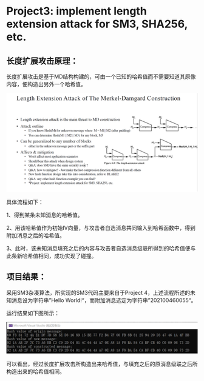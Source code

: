 # Project3: implement length extension attack for SM3, SHA256, etc.

## 长度扩展攻击原理：

长度扩展攻击是基于MD结构构建的，可由一个已知的哈希值而不需要知道其原像内容，便构造出另外一个哈希值。

<img src=".\md_image\1.png" alt="image-20230703174051013" style="zoom: 100%;" />

具体流程如下：

1、得到某条未知消息的哈希值。

2、用该哈希值作为初始IV向量，与攻击者自选消息共同输入到哈希函数中，得到附加消息之后的哈希值。

3、此时，该未知消息填充之后的内容与攻击者自选消息级联所得到的哈希值便与此条新哈希值相同，成功实现了碰撞。



## 项目结果：

采用SM3杂凑算法，所实现的SM3代码主要来自于Project 4，上述流程所述的未知消息设为字符串”Hello World!“，而附加消息选定为字符串”202100460055“。

运行结果如下图所示：

<img src=".\md_image\2.png" alt="image-20230703174051013" style="zoom: 100%;" />

可以看出，经过长度扩展攻击所构造出来哈希值，与填充之后的原消息级联之后所构造出来的哈希值相同。
